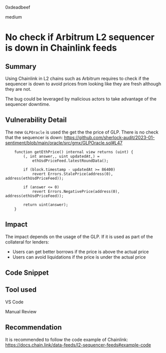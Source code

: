 0xdeadbeef

medium

# No check if Arbitrum L2 sequencer is down in Chainlink feeds

## Summary

Using Chainlink in L2 chains such as Arbitrum requires to check if the sequencer is down to avoid prices from looking like they are fresh although they are not.

The bug could be leveraged by malicious actors to take advantage of the sequencer downtime.

## Vulnerability Detail

The new `GLPOracle` is used the get the the price of GLP. There is no check that the sequencer is down:
https://github.com/sherlock-audit/2023-01-sentiment/blob/main/oracle/src/gmx/GLPOracle.sol#L47
```solidity
    function getEthPrice() internal view returns (uint) {
        (, int answer,, uint updatedAt,) =
            ethUsdPriceFeed.latestRoundData();

        if (block.timestamp - updatedAt >= 86400)
            revert Errors.StalePrice(address(0), address(ethUsdPriceFeed));

        if (answer <= 0)
            revert Errors.NegativePrice(address(0), address(ethUsdPriceFeed));

        return uint(answer);
    }
```

## Impact

The impact depends on the usage of the GLP. 
If it is used as part of the collateral for lenders:
* Users can get better borrows if the price is above the actual price
* Users can avoid liquidations if the price is under the actual price 

## Code Snippet

## Tool used

VS Code

Manual Review

## Recommendation

It is recommended to follow the code example of Chainlink: 
https://docs.chain.link/data-feeds/l2-sequencer-feeds#example-code